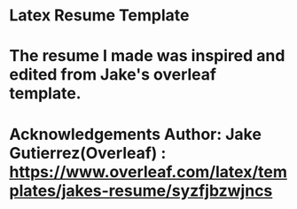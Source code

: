 Latex Resume Template
====================================================================================================================================
The resume I made was inspired and edited from Jake's overleaf template. 
====================================================================================================================================
Acknowledgements
Author: Jake Gutierrez(Overleaf) : https://www.overleaf.com/latex/templates/jakes-resume/syzfjbzwjncs
====================================================================================================================================




